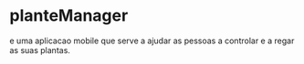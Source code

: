 # planteManager

e uma aplicacao mobile que serve a ajudar as pessoas a controlar e a regar as suas plantas.
